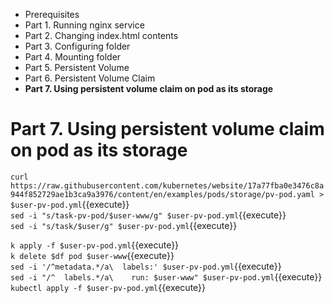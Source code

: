 * Prerequisites
* Part 1. Running nginx service
* Part 2. Changing index.html contents
* Part 3. Configuring folder
* Part 4. Mounting folder
* Part 5. Persistent Volume
* Part 6. Persistent Volume Claim
* **Part 7. Using persistent volume claim on pod as its storage**

# Part 7. Using persistent volume claim on pod as its storage

`curl https://raw.githubusercontent.com/kubernetes/website/17a77fba0e3476c8a944f852729ae1b3ca9a3976/content/en/examples/pods/storage/pv-pod.yaml > $user-pv-pod.yml`{{execute}}  
`sed -i "s/task-pv-pod/$user-www/g" $user-pv-pod.yml`{{execute}}  
`sed -i "s/task/$user/g" $user-pv-pod.yml`{{execute}}  

`k apply -f $user-pv-pod.yml`{{execute}}  
`k delete $df pod $user-www`{{execute}}  
`sed -i '/^metadata.*/a\  labels:' $user-pv-pod.yml`{{execute}}  
`sed -i "/^  labels.*/a\    run: $user-www" $user-pv-pod.yml`{{execute}}  
`kubectl apply -f $user-pv-pod.yml`{{execute}}  
